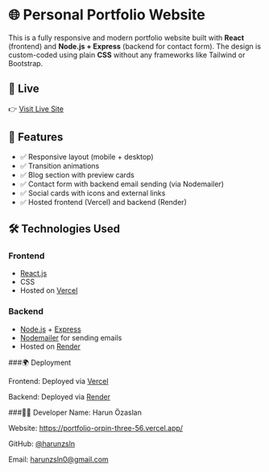 # 🌐 Personal Portfolio Website

This is a fully responsive and modern portfolio website built with **React** (frontend) and **Node.js + Express** (backend for contact form). The design is custom-coded using plain **CSS** without any frameworks like Tailwind or Bootstrap.

## 🔗 Live

👉 [Visit Live Site](https://your-portfolio.vercel.app)


## 🚀 Features

- ✅ Responsive layout (mobile + desktop)
- ✅ Transition animations
- ✅ Blog section with preview cards
- ✅ Contact form with backend email sending (via Nodemailer)
- ✅ Social cards with icons and external links
- ✅ Hosted frontend (Vercel) and backend (Render)
## 🛠️ Technologies Used

### Frontend
- [React.js](https://reactjs.org/)
- CSS 
- Hosted on [Vercel](https://vercel.com)

### Backend
- [Node.js](https://nodejs.org/) + [Express](https://expressjs.com/)
- [Nodemailer](https://nodemailer.com/) for sending emails
- Hosted on [Render](https://render.com/) 


###🌍 Deployment

Frontend: Deployed via [Vercel](https://vercel.com)

Backend: Deployed via [Render](https://render.com/)

###👨‍💻 Developer
Name: Harun Özaslan

Website: https://portfolio-orpin-three-56.vercel.app/

GitHub: [@harunzsln](https://github.com/harunzsln)

Email: harunzsln0@gmail.com

